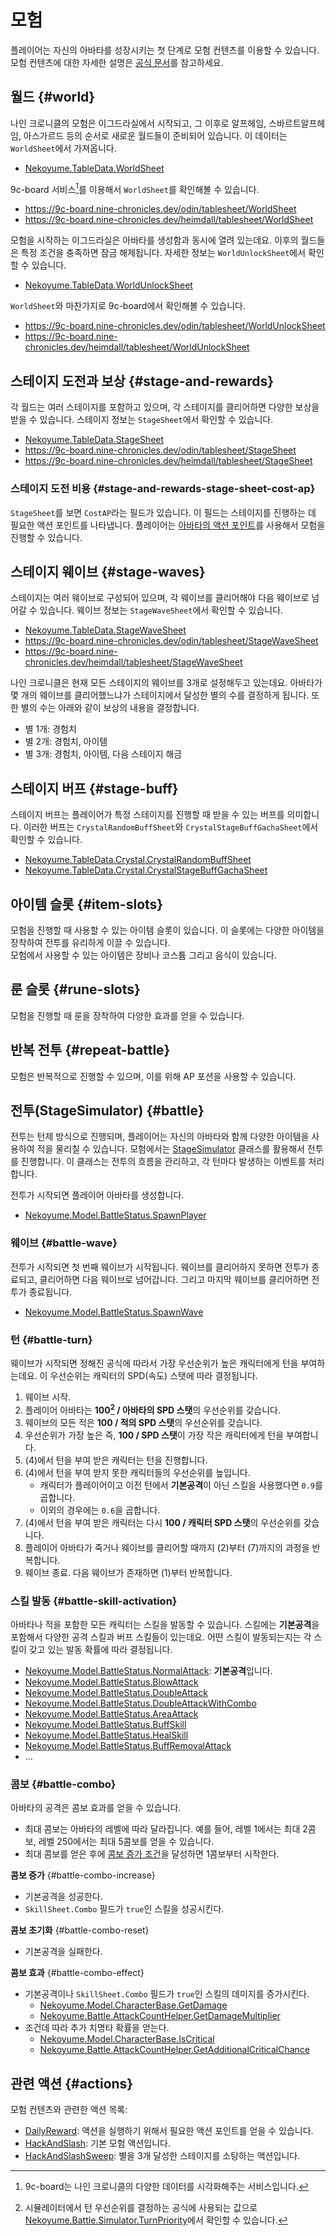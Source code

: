 # 모험

플레이어는 자신의 아바타를 성장시키는 첫 단계로 모험 컨텐츠를 이용할 수 있습니다. 모험 컨텐츠에 대한 자세한 설명은 [공식 문서](https://docs.nine-chronicles.com/introduction/intro/game-contents/adventure)를 참고하세요.

## 월드 {#world}

나인 크로니클의 모험은 이그드라실에서 시작되고, 그 이후로 알프헤임, 스바르트알프헤임, 아스가르드 등의 순서로 새로운 월드들이 준비되어 있습니다. 이 데이터는 `WorldSheet`에서 가져옵니다.

- [Nekoyume.TableData.WorldSheet](https://github.com/planetarium/lib9c/blob/1.17.3/Lib9c/TableData/WorldAndStage/WorldSheet.cs)

9c-board 서비스[^9c-board]를 이용해서 `WorldSheet`를 확인해볼 수 있습니다.

- https://9c-board.nine-chronicles.dev/odin/tablesheet/WorldSheet
- https://9c-board.nine-chronicles.dev/heimdall/tablesheet/WorldSheet

모험을 시작하는 이그드라실은 아바타를 생성함과 동시에 열려 있는데요. 이후의 월드들은 특정 조건을 충족하면 잠금 해제됩니다. 자세한 정보는 `WorldUnlockSheet`에서 확인할 수 있습니다.

- [Nekoyume.TableData.WorldUnlockSheet](https://github.com/planetarium/lib9c/blob/1.17.3/Lib9c/TableData/WorldAndStage/WorldUnlockSheet.cs)

`WorldSheet`와 마찬가지로 9c-board에서 확인해볼 수 있습니다.

- https://9c-board.nine-chronicles.dev/odin/tablesheet/WorldUnlockSheet
- https://9c-board.nine-chronicles.dev/heimdall/tablesheet/WorldUnlockSheet

## 스테이지 도전과 보상 {#stage-and-rewards}

각 월드는 여러 스테이지를 포함하고 있으며, 각 스테이지를 클리어하면 다양한 보상을 받을 수 있습니다. 스테이지 정보는 `StageSheet`에서 확인할 수 있습니다.

- [Nekoyume.TableData.StageSheet](https://github.com/planetarium/lib9c/blob/1.17.3/Lib9c/TableData/WorldAndStage/StageSheet.cs)
- https://9c-board.nine-chronicles.dev/odin/tablesheet/StageSheet
- https://9c-board.nine-chronicles.dev/heimdall/tablesheet/StageSheet

### 스테이지 도전 비용 {#stage-and-rewards-stage-sheet-cost-ap}

`StageSheet`를 보면 `CostAP`라는 필드가 있습니다. 이 필드는 스테이지를 진행하는 데 필요한 액션 포인트를 나타냅니다. 플레이어는 [아바타의 액션 포인트](./1-transaction-and-action#action-point)를 사용해서 모험을 진행할 수 있습니다.

## 스테이지 웨이브 {#stage-waves}

스테이지는 여러 웨이브로 구성되어 있으며, 각 웨이브를 클리어해야 다음 웨이브로 넘어갈 수 있습니다. 웨이브 정보는 `StageWaveSheet`에서 확인할 수 있습니다.

- [Nekoyume.TableData.StageWaveSheet](https://github.com/planetarium/lib9c/blob/1.17.3/Lib9c/TableData/WorldAndStage/StageWaveSheet.cs)
- https://9c-board.nine-chronicles.dev/odin/tablesheet/StageWaveSheet
- https://9c-board.nine-chronicles.dev/heimdall/tablesheet/StageWaveSheet

나인 크로니클은 현재 모든 스테이지의 웨이브를 3개로 설정해두고 있는데요. 아바타가 몇 개의 웨이브를 클리어했느냐가 스테이지에서 달성한 별의 수를 결정하게 됩니다. 또한 별의 수는 아래와 같이 보상의 내용을 결정합니다.

- 별 1개: 경험치
- 별 2개: 경험치, 아이템
- 별 3개: 경험치, 아이템, 다음 스테이지 해금

## 스테이지 버프 {#stage-buff}

스테이지 버프는 플레이어가 특정 스테이지를 진행할 때 받을 수 있는 버프를 의미합니다. 이러한 버프는 `CrystalRandomBuffSheet`와 `CrystalStageBuffGachaSheet`에서 확인할 수 있습니다.

- [Nekoyume.TableData.Crystal.CrystalRandomBuffSheet](https://github.com/planetarium/lib9c/blob/1.17.3/Lib9c/TableData/Crystal/CrystalRandomBuffSheet.cs)
- [Nekoyume.TableData.Crystal.CrystalStageBuffGachaSheet](https://github.com/planetarium/lib9c/blob/1.17.3/Lib9c/TableData/Crystal/CrystalStageBuffGachaSheet.cs)

## 아이템 슬롯 {#item-slots}

모험을 진행할 때 사용할 수 있는 아이템 슬롯이 있습니다. 이 슬롯에는 다양한 아이템을 장착하여 전투를 유리하게 이끌 수 있습니다.<br>
모험에서 사용할 수 있는 아이템은 장비나 코스튬 그리고 음식이 있습니다.

## 룬 슬롯 {#rune-slots}

모험을 진행할 때 룬을 장착하여 다양한 효과를 얻을 수 있습니다.

## 반복 전투 {#repeat-battle}

모험은 반복적으로 진행할 수 있으며, 이를 위해 AP 포션을 사용할 수 있습니다.

## 전투(StageSimulator) {#battle}

전투는 턴제 방식으로 진행되며, 플레이어는 자신의 아바타와 함께 다양한 아이템을 사용하여 적을 물리칠 수 있습니다. 모험에서는 [StageSimulator](https://github.com/planetarium/lib9c/blob/1.17.3/Lib9c/Battle/StageSimulator.cs) 클래스를 활용해서 전투를 진행합니다. 이 클래스는 전투의 흐름을 관리하고, 각 턴마다 발생하는 이벤트를 처리합니다.

전투가 시작되면 플레이어 아바타를 생성합니다.

- [Nekoyume.Model.BattleStatus.SpawnPlayer](https://github.com/planetarium/lib9c/blob/1.17.3/Lib9c/Model/BattleStatus/SpawnPlayer.cs)

### 웨이브 {#battle-wave}

전투가 시작되면 첫 번째 웨이브가 시작됩니다. 웨이브를 클리어하지 못하면 전투가 종료되고, 클리어하면 다음 웨이브로 넘어갑니다. 그리고 마지막 웨이브를 클리어하면 전투가 종료됩니다.

- [Nekoyume.Model.BattleStatus.SpawnWave](https://github.com/planetarium/lib9c/blob/1.17.3/Lib9c/Model/BattleStatus/SpawnWave.cs)

### 턴 {#battle-turn}

웨이브가 시작되면 정해진 공식에 따라서 가장 우선순위가 높은 캐릭터에게 턴을 부여하는데요. 이 우선순위는 캐릭터의 SPD(속도) 스탯에 따라 결정됩니다.

1. 웨이브 시작.
2. 플레이어 아바타는 **100[^simulator-turn-priority] / 아바타의 SPD 스탯**의 우선순위를 갖습니다.
3. 웨이브의 모든 적은 **100 / 적의 SPD 스탯**의 우선순위를 갖습니다.
4. 우선순위가 가장 높은 즉, **100 / SPD 스탯**이 가장 작은 캐릭터에게 턴을 부여합니다.
5. (4)에서 턴을 부여 받은 캐릭터는 턴을 진행합니다.
6. (4)에서 턴을 부여 받지 못한 캐릭터들의 우선순위를 높입니다.
   - 캐릭터가 플레이어이고 이전 턴에서 **기본공격**이 아닌 스킬을 사용했다면 `0.9`를 곱합니다.
   - 이외의 경우에는 `0.6`을 곱합니다.
7. (4)에서 턴을 부여 받은 캐릭터는 다시 **100 / 캐릭터 SPD 스탯**의 우선순위를 갖습니다.
8. 플레이어 아바타가 죽거나 웨이브를 클리어할 때까지 (2)부터 (7)까지의 과정을 반복합니다.
9. 웨이브 종료. 다음 웨이브가 존재하면 (1)부터 반복합니다.

### 스킬 발동 {#battle-skill-activation}

아바타나 적을 포함한 모든 캐릭터는 스킬을 발동할 수 있습니다. 스킬에는 **기본공격**을 포함해서 다양한 공격 스킬과 버프 스킬들이 있는데요. 어떤 스킬이 발동되는지는 각 스킬이 갖고 있는 발동 확률에 따라 결정됩니다.

- [Nekoyume.Model.BattleStatus.NormalAttack](https://github.com/planetarium/lib9c/blob/1.17.3/Lib9c/Model/BattleStatus/NormalAttack.cs): **기본공격**입니다.
- [Nekoyume.Model.BattleStatus.BlowAttack](https://github.com/planetarium/lib9c/blob/1.17.3/Lib9c/Model/BattleStatus/BlowAttack.cs)
- [Nekoyume.Model.BattleStatus.DoubleAttack](https://github.com/planetarium/lib9c/blob/1.17.3/Lib9c/Model/BattleStatus/DoubleAttack.cs)
- [Nekoyume.Model.BattleStatus.DoubleAttackWithCombo](https://github.com/planetarium/lib9c/blob/1.17.3/Lib9c/Model/BattleStatus/DoubleAttackWithCombo.cs)
- [Nekoyume.Model.BattleStatus.AreaAttack](https://github.com/planetarium/lib9c/blob/1.17.3/Lib9c/Model/BattleStatus/AreaAttack.cs)
- [Nekoyume.Model.BattleStatus.BuffSkill](https://github.com/planetarium/lib9c/blob/1.17.3/Lib9c/Model/BattleStatus/BuffSkill.cs)
- [Nekoyume.Model.BattleStatus.HealSkill](https://github.com/planetarium/lib9c/blob/1.17.3/Lib9c/Model/BattleStatus/HealSkill.cs)
- [Nekoyume.Model.BattleStatus.BuffRemovalAttack](https://github.com/planetarium/lib9c/blob/1.17.3/Lib9c/Model/BattleStatus/BuffRemovalAttack.cs)
- ...

### 콤보 {#battle-combo}

아바타의 공격은 콤보 효과를 얻을 수 있습니다.

- 최대 콤보는 아바타의 레벨에 따라 달라집니다. 예를 들어, 레벨 1에서는 최대 2콤보, 레벨 250에서는 최대 5콤보를 얻을 수 있습니다.
- 최대 콤보를 얻은 후에 [콤보 증가 조건](#battle-combo-increase)을 달성하면 1콤보부터 시작한다.

**콤보 증가** {#battle-combo-increase}

- 기본공격을 성공한다.
- `SkillSheet.Combo` 필드가 `true`인 스킬을 성공시킨다.

**콤보 초기화** {#battle-combo-reset}

- 기본공격을 실패한다.

**콤보 효과** {#battle-combo-effect}

- 기본공격이나 `SkillSheet.Combo` 필드가 `true`인 스킬의 데미지를 증가시킨다.
   - [Nekoyume.Model.CharacterBase.GetDamage](https://github.com/planetarium/lib9c/blob/1.17.3/Lib9c/Model/Character/CharacterBase.cs#L524)
   - [Nekoyume.Battle.AttackCountHelper.GetDamageMultiplier](https://github.com/planetarium/lib9c/blob/1.17.3/Lib9c/Battle/AttackCountHelper.cs#L23)
- 조건데 따라 추가 치명타 확률을 얻는다.
   - [Nekoyume.Model.CharacterBase.IsCritical](https://github.com/planetarium/lib9c/blob/1.17.3/Lib9c/Model/Character/CharacterBase.cs#L490)
   - [Nekoyume.Battle.AttackCountHelper.GetAdditionalCriticalChance](https://github.com/planetarium/lib9c/blob/1.17.3/Lib9c/Battle/AttackCountHelper.cs#L37)

## 관련 액션 {#actions}

모험 컨텐츠와 관련한 액션 목록:

- [DailyReward](https://github.com/planetarium/lib9c/blob/1.17.3/Lib9c/Action/DailyReward.cs): 액션을 실행하기 위해서 필요한 액션 포인트를 얻을 수 있습니다.
- [HackAndSlash](https://github.com/planetarium/lib9c/blob/1.17.3/Lib9c/Action/HackAndSlash.cs): 기본 모험 액션입니다.
- [HackAndSlashSweep](https://github.com/planetarium/lib9c/blob/1.17.3/Lib9c/Action/HackAndSlashSweep.cs): 별을 3개 달성한 스테이지를 소탕하는 액션입니다.

[^9c-board]: 9c-board는 나인 크로니클의 다양한 데이터를 시각화해주는 서비스입니다.
[^simulator-turn-priority]: 시뮬레이터에서 턴 우선순위를 결정하는 공식에 사용되는 값으로 [Nekoyume.Battle.Simulator.TurnPriority](https://github.com/planetarium/lib9c/blob/1.17.3/Lib9c/Battle/Simulator.cs#L21)에서 확인할 수 있습니다.
